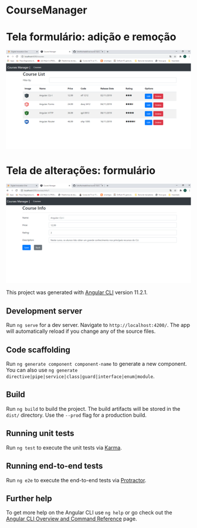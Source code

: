 # CourseManager
# Tela formulário: adição e remoção
![formulario](https://github.com/CelioRochadaSilva/course-manager/blob/main/src/app/courses/img/telaform.png)

# Tela de alterações: formulário
![formularioedite](https://github.com/CelioRochadaSilva/course-manager/blob/main/src/app/courses/img/telaformedit.png)

This project was generated with [Angular CLI](https://github.com/angular/angular-cli) version 11.2.1.

## Development server

Run `ng serve` for a dev server. Navigate to `http://localhost:4200/`. The app will automatically reload if you change any of the source files.

## Code scaffolding

Run `ng generate component component-name` to generate a new component. You can also use `ng generate directive|pipe|service|class|guard|interface|enum|module`.

## Build

Run `ng build` to build the project. The build artifacts will be stored in the `dist/` directory. Use the `--prod` flag for a production build.

## Running unit tests

Run `ng test` to execute the unit tests via [Karma](https://karma-runner.github.io).

## Running end-to-end tests

Run `ng e2e` to execute the end-to-end tests via [Protractor](http://www.protractortest.org/).

## Further help

To get more help on the Angular CLI use `ng help` or go check out the [Angular CLI Overview and Command Reference](https://angular.io/cli) page.
